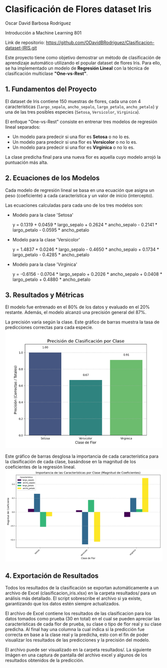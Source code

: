 # Clasificación de Flores dataset Iris
Oscar David Barbosa Rodríguez


Introducción a Machine Learning 801


Link de repositorio: https://github.com/ODavidBRodriguez/Clasificacion-dataset-IRIS.git

Este proyecto tiene como objetivo demostrar un método de clasificación de aprendizaje automático utilizando el popular dataset de flores Iris. Para ello, se ha implementado un modelo de **Regresión Lineal** con la técnica de clasificación multiclase **"One-vs-Rest"**.

## 1. Fundamentos del Proyecto

El dataset de Iris contiene 150 muestras de flores, cada una con 4 características (`largo_sepalo`, `ancho_sepalo`, `largo_petalo`, `ancho_petalo`) y una de las tres posibles especies (`Setosa`, `Versicolor`, `Virginica`).

El enfoque "One-vs-Rest" consiste en entrenar tres modelos de regresión lineal separados:
* Un modelo para predecir si una flor es **Setosa** o no lo es.
* Un modelo para predecir si una flor es **Versicolor** o no lo es.
* Un modelo para predecir si una flor es **Virginica** o no lo es.

La clase predicha final para una nueva flor es aquella cuyo modelo arrojó la puntuación más alta.

## 2. Ecuaciones de los Modelos

Cada modelo de regresión lineal se basa en una ecuación que asigna un peso (coeficiente) a cada característica y un valor de inicio (intercepto). 

Las ecuaciones calculadas para cada uno de los tres modelos son:

* Modelo para la clase 'Setosa'

  y = 0.1319 + 0.0459 * largo_sepalo + 0.2624 * ancho_sepalo - 0.2141 * largo_petalo - 0.0595 * ancho_petalo

* Modelo para la clase 'Versicolor'

  y = 1.4837 + 0.0246 * largo_sepalo - 0.4650 * ancho_sepalo + 0.1734 * largo_petalo - 0.4285 * ancho_petalo

* Modelo para la clase 'Virginica'

  y = -0.6156 - 0.0704 * largo_sepalo + 0.2026 * ancho_sepalo + 0.0408 * largo_petalo + 0.4880 * ancho_petalo

## 3. Resultados y Métricas
El modelo fue entrenado en el 80% de los datos y evaluado en el 20% restante. Además, el modelo alcanzó una precisión general del 87%.

La precisión varía según la clase. Este gráfico de barras muestra la tasa de predicciones correctas para cada especie.
![Gráfico de barras Precisión por clase](imgs/precision_por_clase.png)

Este gráfico de barras desglosa la importancia de cada característica para la clasificación de cada clase, basándose en la magnitud de los coeficientes de la regresión lineal.
![Gráfico de barras Precisión por clase](imgs/importancia_caracteristicas.png)

## 4. Exportación de Resultados
Todos los resultados de la clasificación se exportan automáticamente a un archivo de Excel (clasificacion_iris.xlsx) en la carpeta resultados/ para un análisis más detallado. El script sobrescribe el archivo si ya existe, garantizando que los datos estén siempre actualizados.

El archivo de Excel contiene los resultados de las clasificacion para los datos tomados como prueba (30 en total) en el cual se pueden apreciar las características de cada flor de prueba, su clase o tipo de flor real y su clase predicha. Al final hay una columna la cual indica si la predicción fue correcta en base a la clase real y la predicha, esto con el fin de poder visualizar los resultados de las predicciones y la precisión del modelo.

El archivo puede ser visualizado en la carpeta resultados/. La siguiente imágen en una captura de pantalla del archivo excel y algunos de los resultados obtenidos de la predicción.
